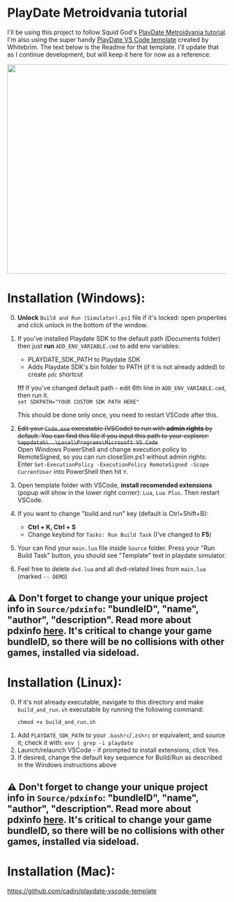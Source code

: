 # PlayDate Metroidvania tutorial
I'll be using this project to follow Squid God's [PlayDate Metroidvania tutorial](https://www.youtube.com/watch?v=7GbUxjE9rRM&t). I'm also using the super handy [PlayDate VS Code template](https://github.com/Whitebrim/VSCode-PlaydateTemplate) created by Whitebrim. The text below is the Readme for that template. I'll update that as I continue development, but will keep it here for now as a reference.

<img src="https://media.giphy.com/media/QhNgpDotBASjWj7asJ/giphy.gif" width="800" height="480" />

# Installation (Windows):  
0. **Unlock** `Build and Run (Simulator).ps1` file if it's locked: open properties and click unlock in the bottom of the window.
0. If you've installed Playdate SDK to the default path (Documents folder) then just **run** `ADD_ENV_VARIABLE.cmd` to add env variables:  
    * PLAYDATE_SDK_PATH to Playdate SDK
    * Adds Playdate SDK's bin folder to PATH (if it is not already added) to create `pdc` shortcut  

    **!!!** If you've changed default path - edit 6th line in `ADD_ENV_VARIABLE.cmd`, then run it.  
    `set SDKPATH="YOUR CUSTOM SDK PATH HERE"`
    
    This should be done only once, you need to restart VSCode after this.  
0. ~~Edit your `Code.exe` execatable (VSCode) to run with **admin rights** by default. You can find this file if you input this path to your explorer: `%appdata%\..\Local\Programs\Microsoft VS Code`~~  
    Open Windows PowerShell and change execution policy to RemoteSigned, so you can run closeSim.ps1 without admin rights:  
    Enter `Set-ExecutionPolicy -ExecutionPolicy RemoteSigned -Scope CurrentUser` into PowerShell then hit `Y`.
0. Open template folder with VSCode, **install recomended extensions** (popup will show in the lower right corner): `Lua`, `Lua Plus`. Then restart VSCode.  
0. If you want to change "build and run" key (default is Ctrl+Shift+B):  
    * **Ctrl + K, Ctrl + S**  
    * Change keybind for `Tasks: Run Build Task` (I've changed to **F5**)  
0. Your can find your `main.lua` file inside `Source` folder. Press your "Run Build Task" button, you should see "Template" text in playdate simulator.
0. Feel free to delete `dvd.lua` and all dvd-related lines from `main.lua` (marked `-- DEMO`)

## ⚠️ Don't forget to change your unique project info in `Source/pdxinfo`: "bundleID", "name", "author", "description". Read more about pdxinfo [here](https://sdk.play.date/Inside%20Playdate.html#pdxinfo). It's critical to change your game bundleID, so there will be no collisions with other games, installed via sideload.
  
# Installation (Linux):
0. If it's not already executable, navigate to this directory and make `build_and_run.sh` executable by running the following command:
    ```
    chmod +x build_and_run.sh
    ```
0. Add `PLAYDATE_SDK_PATH` to your `.bashrc`/`.zshrc` or equivalent, and source it; check it with: `env | grep -i playdate`
0. Launch/relaunch VSCode - if prompted to install extensions, click Yes.
0. If desired, change the default key sequence for Build/Run as described in the Windows instructions above

## ⚠️ Don't forget to change your unique project info in `Source/pdxinfo`: "bundleID", "name", "author", "description". Read more about pdxinfo [here](https://sdk.play.date/Inside%20Playdate.html#pdxinfo). It's critical to change your game bundleID, so there will be no collisions with other games, installed via sideload.

# Installation (Mac):
https://github.com/cadin/playdate-vscode-template

